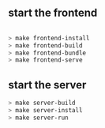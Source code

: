 ## start the frontend

```bash

> make frontend-install
> make frontend-build
> make frontend-bundle
> make frontend-serve 

```

## start the server

```bash
> make server-build
> make server-install
> make server-run

```
